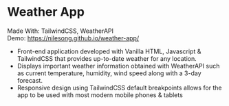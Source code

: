 # Weather App
Made With: TailwindCSS, WeatherAPI <br />
Demo: https://nilesong.github.io/weather-app/
- Front-end application developed with Vanilla HTML, Javascript & TailwindCSS that provides up-to-date weather for any location.
- Displays important weather information obtained with WeatherAPI such as current temperature, humidity, wind speed along with a 3-day forecast.
- Responsive design using TailwindCSS default breakpoints allows for the app to be used with most modern mobile phones & tablets
